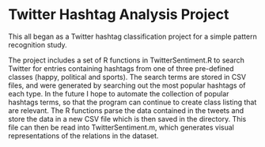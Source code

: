 # Twitter Hashtag Analysis Project

This all began as a Twitter hashtag classification project for a simple pattern recognition study.  

The project includes a set of R functions in TwitterSentiment.R to search Twitter for entries containing hashtags from one of three pre-defined classes (happy, political and sports).
The search terms are stored in CSV files, and were generated by searching out the most popular hashtags of each type.  In the future I hope to automate the collection of popular hashtags terms, so that the program can continue to create class listing that are relevant.
The R functions parse the data contained in the tweets and store the data in a new CSV file which is then saved in the directory.  This file can then be read into TwitterSentiment.m, which generates visual representations of the relations in the dataset.
